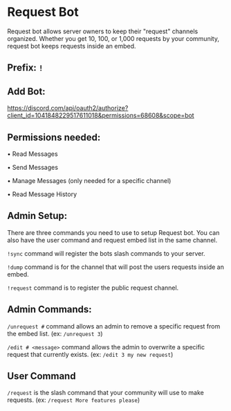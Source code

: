 # Request Bot
Request bot allows server owners to keep their "request" channels organized. Whether you get 10, 100, or 1,000 requests by your community, request bot keeps requests inside an embed.  

## Prefix: `!`

## Add Bot: 

https://discord.com/api/oauth2/authorize?client_id=1041848229517611018&permissions=68608&scope=bot

## Permissions needed: 

• Read Messages

• Send Messages

• Manage Messages (only needed for a specific channel)

• Read Message History

## Admin Setup:
There are three commands you need to use to setup Request bot. You can also have the user command and request embed list in the same channel.

`!sync` command will register the bots slash commands to your server.

`!dump` command is for the channel that will post the users requests inside an embed.

`!request` command is to register the public request channel. 

## Admin Commands:
`/unrequest #` command allows an admin to remove a specific request from the embed list. (ex: `/unrequest 3`)

`/edit # <message>` command allows the admin to overwrite a specific request that currently exists. (ex: `/edit 3 my new request`)

## User Command
`/request` is the slash command that your community will use to make requests. (ex: `/request More features please`)
